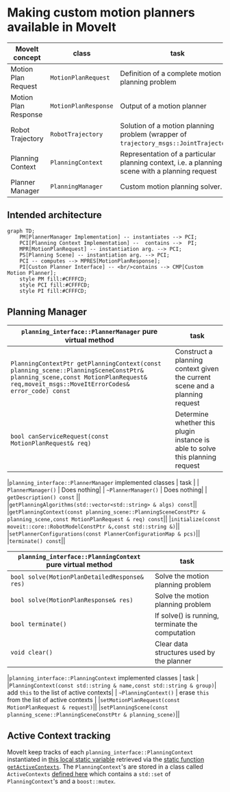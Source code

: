 # Making custom motion planners available in MoveIt

| MoveIt concept | class | task |
| -------------- | ----- | ---- |
| Motion Plan Request | `MotionPlanRequest` | Definition of a complete motion planning problem |
| Motion Plan Response | `MotionPlanResponse` | Output of a motion planner  |
| Robot Trajectory | `RobotTrajectory` | Solution of a motion planning problem (wrapper of `trajectory_msgs::JointTrajectory`)|
| Planning Context | `PlanningContext` | Representation of a particular planning context, i.e. a planning scene with a planning request |
| Planner Manager | `PlanningManager` | Custom motion planning solver. |

## Intended architecture 
```mermaid
graph TD;
    PM[PlannerManager Implementation] -- instantiates --> PCI;
    PCI[Planning Context Implementation] --  contains -->  PI;
    MPR[MotionPlanRequest] -- instantiation arg. --> PCI;
    PS[Planning Scene] -- instantiation arg. --> PCI;
    PCI -- computes --> MPRES[MotionPlanResponse];
    PI[Custon Planner Interface] -- <br/>contains --> CMP[Custom Motion Planner];
    style PM fill:#CFFFCD;
    style PCI fill:#CFFFCD;
    style PI fill:#CFFFCD;
```

## Planning Manager



| `planning_interface::PlannerManager` pure virtual method | task |
| -------------- | ---- |
| `PlanningContextPtr getPlanningContext(const planning_scene::PlanningSceneConstPtr& planning_scene,const MotionPlanRequest& req,moveit_msgs::MoveItErrorCodes& error_code) const ` | Construct a planning context given the current scene and a planning request |
| `bool canServiceRequest(const MotionPlanRequest& req)` |  Determine whether this plugin instance is able to solve this planning request |


|`planning_interface::PlannerManager` implemented classes | task |
| `PlannerManager()` | Does nothing| 
| `~PlannerManager()` | Does nothing| 
| `getDescription() const` || 
|`getPlanningAlgorithms(std::vector<std::string> & algs) const`||
|`getPlanningContext(const planning_scene::PlanningSceneConstPtr & planning_scene,const MotionPlanRequest & req) const`||
|`initialize(const moveit::core::RobotModelConstPtr &,const std::string &)`||
|`setPlannerConfigurations(const PlannerConfigurationMap & pcs)`||
|`terminate() const`||



| `planning_interface::PlanningContext` pure virtual method | task |
| -------------- | ---- |
| `bool solve(MotionPlanDetailedResponse& res)` | Solve the motion planning problem |
| `bool solve(MotionPlanResponse& res)`| Solve the motion planning problem | 
| `bool terminate()` | If solve() is running, terminate the computation |
| `void clear() ` |  Clear data structures used by the planner |

|`planning_interface::PlanningContext` implemented classes | task |
|`PlanningContext(const std::string & name,const std::string & group)`| add `this` to the list of active contexts|
| `~PlanningContext()` | erase `this` from the list of active contexts | 
|`setMotionPlanRequest(const MotionPlanRequest & request)`||
|`setPlanningScene(const planning_scene::PlanningSceneConstPtr & planning_scene)`||



## Active Context tracking

MoveIt keep tracks of each `planning_interface::PlanningContext` instantiated in [this local static variable](https://github.com/ros-planning/moveit/blob/f4ebdd4a28e54ee6b3de61324446ea6bdda4b374/moveit_core/planning_interface/src/planning_interface.cpp#L54) retrieved via the [static function `getActiveContexts`](https://github.com/ros-planning/moveit/blob/f4ebdd4a28e54ee6b3de61324446ea6bdda4b374/moveit_core/planning_interface/src/planning_interface.cpp#L52).
The `PlanningContext`'s are stored in a class called `ActiveContexts` [defined here](https://github.com/ros-planning/moveit/blob/f4ebdd4a28e54ee6b3de61324446ea6bdda4b374/moveit_core/planning_interface/src/planning_interface.cpp#L46) which contains a `std::set` of `PlanningContext`'s and a `boost::mutex`.
